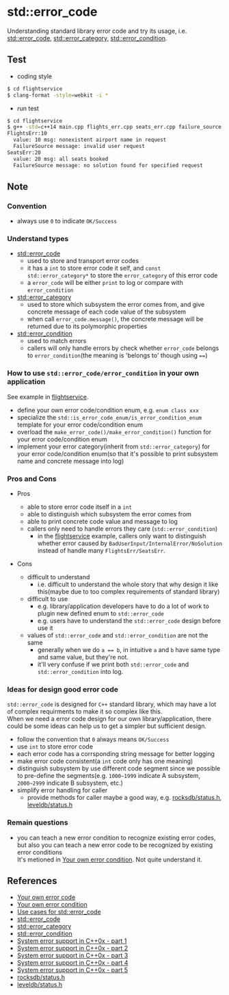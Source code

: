 # std::error_code
Understanding standard library error code and try its usage, i.e. [std::error_code](http://naipc.uchicago.edu/2014/ref/cppreference/en/cpp/error/error_code.html), [std::error_category](http://naipc.uchicago.edu/2014/ref/cppreference/en/cpp/error/error_category.html), [std::error_condition](http://naipc.uchicago.edu/2014/ref/cppreference/en/cpp/error/error_condition.html).    

## Test

- coding style
```bash
$ cd flightservice 
$ clang-format -style=webkit -i *
```

- run test
```bash
$ cd flightservice 
$ g++ -std=c++14 main.cpp flights_err.cpp seats_err.cpp failure_source.cpp && ./a.out
FlightsErr:10
  value: 10 msg: nonexistent airport name in request
  FailureSource message: invalid user request
SeatsErr:20
  value: 20 msg: all seats booked
  FailureSource message: no solution found for specified request

```

## Note

### Convention
- always use `0` to indicate `OK/Success`

### Understand types

- [std::error_code](http://naipc.uchicago.edu/2014/ref/cppreference/en/cpp/error/error_code.html)
  - used to store and transport error codes
  - it has a `int` to store error code it self, and `const std::error_category*` to store the `error_category` of this error code
  - a `error_code` will be either `print` to log or compare with `error_condition`
- [std::error_category](http://naipc.uchicago.edu/2014/ref/cppreference/en/cpp/error/error_category.html)
  - used to store which subsystem the error comes from, and give concrete message of each code value of the subsystem 
  - when call `error_code.message()`, the concrete message will be returned due to its polymorphic properties
- [std::error_condition](http://naipc.uchicago.edu/2014/ref/cppreference/en/cpp/error/error_condition.html)
  - used to match errors
  - callers will only handle errors by check whether `error_code` belongs to `error_condition`(the meaning is 'belongs to' though using `==`)

### How to use `std::error_code/error_condition` in your own application
See example in [flightservice](./flightservice/).    

- define your own error code/condition enum, e.g. `enum class xxx`
- specialize the `std::is_error_code_enum/is_error_condition_enum` template for your error code/condition enum 
- overload the `make_error_code()/make_error_condition()` function for your error code/condition enum
- implement your error category(inherit from `std::error_category`) for your error code/condition enum(so that it's possible to print subsystem name and concrete message into log) 

### Pros and Cons

- Pros
  - able to store error code itself in a `int`
  - able to distinguish which subsystem the error comes from
  - able to print concrete code value and message to log
  - callers only need to handle errors they care (`std::error_condition`)
    - in the [flightservice](./flightservice/) example, callers only want to distinguish whether error caused by `BadUserInput/InternalError/NoSolution` instead of handle many `FlightsErr/SeatsErr`.    

- Cons 
  - difficult to understand
    - i.e. difficult to understand the whole story that why design it like this(maybe due to too complex requirements of standard library)
  - difficult to use
    - e.g. library/application developers have to do a lot of work to plugin new defined enum to `std::error_code`
    - e.g. users have to understand the `std::error_code` design before use it
  - values of `std::error_code` and `std::error_condition` are not the same
    - generally when we do `a == b`, in intuitive `a` and `b` have same type and same value, but they're not. 
    - it'll very confuse if we print both `std::error_code` and `std::error_condition` into log.

### Ideas for design good error code
`std::error_code` is designed for `C++` standard library, which may have a lot of complex requirments to make it so complex like this.     
When we need a error code design for our own library/application, there could be some ideas can help us to get a simpler but sufficient design.     

- follow the convention that `0` always means `OK/Success`    
- use `int` to store error code
- each error code has a corrsponding string message for better logging
- make error code consistent(a `int` code only has one meaning)
- distinguish subsystem by use different code segment since we possible to pre-define the segments(e.g. `1000~1999` indicate A subsystem, `2000~2999` indicate B subsystem, etc.)
- simplify error handling for caller
  - provide methods for caller maybe a good way, e.g. [rocksdb/status.h](https://github.com/facebook/rocksdb/blob/master/include/rocksdb/status.h), [leveldb/status.h](https://github.com/google/leveldb/blob/master/include/leveldb/status.h)



### Remain questions

- you can teach a new error condition to recognize existing error codes, but also you can teach a new error code to be recognized by existing error conditions    
It's metioned in [Your own error condition](https://akrzemi1.wordpress.com/2017/08/12/your-own-error-condition/). Not quite understand it.    

## References
- [Your own error code](https://akrzemi1.wordpress.com/2017/07/12/your-own-error-code/)
- [Your own error condition](https://akrzemi1.wordpress.com/2017/08/12/your-own-error-condition/)
- [Use cases for std::error_code](https://stackoverflow.com/questions/32232295/use-cases-for-stderror-code)
- [std::error_code](http://naipc.uchicago.edu/2014/ref/cppreference/en/cpp/error/error_code.html)
- [std::error_category](http://naipc.uchicago.edu/2014/ref/cppreference/en/cpp/error/error_category.html)
- [std::error_condition](http://naipc.uchicago.edu/2014/ref/cppreference/en/cpp/error/error_condition.html)
- [System error support in C++0x - part 1](http://blog.think-async.com/2010/04/system-error-support-in-c0x-part-1.html)
- [System error support in C++0x - part 2](http://blog.think-async.com/2010/04/system-error-support-in-c0x-part-2.html)
- [System error support in C++0x - part 3](http://blog.think-async.com/2010/04/system-error-support-in-c0x-part-3.html)
- [System error support in C++0x - part 4](http://blog.think-async.com/2010/04/system-error-support-in-c0x-part-4.html)
- [System error support in C++0x - part 5](http://blog.think-async.com/2010/04/system-error-support-in-c0x-part-5.html)
- [rocksdb/status.h](https://github.com/facebook/rocksdb/blob/master/include/rocksdb/status.h)
- [leveldb/status.h](https://github.com/google/leveldb/blob/master/include/leveldb/status.h)

